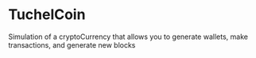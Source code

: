 # TuchelCoin

Simulation of a cryptoCurrency that allows you to generate wallets, make transactions, and generate new blocks
